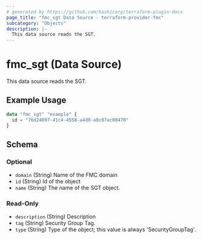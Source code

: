 ```yaml
---
# generated by https://github.com/hashicorp/terraform-plugin-docs
page_title: "fmc_sgt Data Source - terraform-provider-fmc"
subcategory: "Objects"
description: |-
  This data source reads the SGT.
---
```


# fmc_sgt (Data Source)

This data source reads the SGT.

## Example Usage

```terraform
data "fmc_sgt" "example" {
  id = "76d24097-41c4-4558-a4d0-a8c07ac08470"
}
```

<!-- schema generated by tfplugindocs -->
## Schema

### Optional

- `domain` (String) Name of the FMC domain
- `id` (String) Id of the object
- `name` (String) The name of the SGT object.

### Read-Only

- `description` (String) Description
- `tag` (String) Security Group Tag.
- `type` (String) Type of the object; this value is always 'SecurityGroupTag'.
